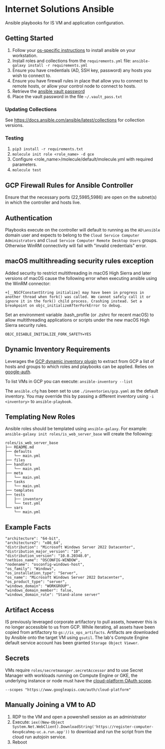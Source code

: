 # Internet Solutions Ansible
Ansible playbooks for IS VM and application configuration.

## Getting Started
1. Follow your [os-specific instructions](https://docs.ansible.com/ansible/latest/installation_guide/installation_distros.html) to install ansible on your workstation.
2. Install roles and collections from the `requirements.yml` file: `ansible-galaxy install -r requirements.yml`
3. Ensure you have credentials (AD, SSH key, password) any hosts you wish to connect to.
4. Ensure you have firewall rules in place that allow you to connect to remote hosts, or allow
your control node to connect to hosts.
5. Retrieve the [ansible vault password](https://console.cloud.google.com/security/secret-manager/secret/ansible-vault-secret/versions?project=prod-digital-is)
6. Place the vault password in the file `~/.vault_pass.txt`

### Updating Collections
See https://docs.ansible.com/ansible/latest/collections for collection versions.

### Testing
1. `pip3 install -r requirements.txt`
2. `molecule init role <role_name> -d gce`
3. Configure <role_name>/molecule/default/molecule.yml with required parameters.
4. `molecule test`

## GCP Firewall Rules for Ansible Controller
Ensure that the necessary ports (22,5985,5986) are open on the subnet(s) in which the controller and hosts live.

## Authentication
Playbooks execute on the controller will default to running as the `AD\ansible` domain user and expects to belong to the `Cloud Service Computer Administrators` and `Cloud Service Computer Remote Desktop Users` groups. Otherwise WinRM connectivity will fail with "invalid credentials" error.

## macOS multithreading security rules exception
Added security to restrict multithreading in macOS High Sierra and later versions of macOS cause the following error when executing ansible using the WinRM connector:
```
+[__NSCFConstantString initialize] may have been in progress in another thread when fork() was called. We cannot safely call it or ignore it in the fork() child process. Crashing instead. Set a breakpoint on objc_initializeAfterForkError to debug.
```
Set an environment variable .bash_profile (or .zshrc for recent macOS) to allow multithreading applications or scripts under the new macOS High Sierra security rules.
```
OBJC_DISABLE_INITIALIZE_FORK_SAFETY=YES
```

## Dynamic Inventory Requirements
Leverages the [GCP dynamic inventory plugin](https://docs.ansible.com/ansible/latest/collections/google/cloud/gcp_compute_inventory.html) to extract from GCP a list of hosts and groups to which
roles and playbooks can be applied. Relies on [google-auth](https://pypi.org/project/google-auth/).

To list VMs in GCP you can execute: `ansible-inventory --list`

The `ansible.cfg` has been set to use `./inventories/gcp.yaml` as the default inventory. You may override this by passing a different inventory using `-i <inventory>` to `ansible-playbook`.

## Templating New Roles
Ansible roles should be templated using `ansible-galaxy`. For example: `ansible-galaxy init roles/is_web_server_base` will create the following:
```
roles/is_web_server_base
├── README.md
├── defaults
│   └── main.yml
├── files
├── handlers
│   └── main.yml
├── meta
│   └── main.yml
├── tasks
│   └── main.yml
├── templates
├── tests
│   ├── inventory
│   └── test.yml
└── vars
    └── main.yml
```

## Example Facts
```
"architecture": "64-bit",
"architecture2": "x86_64",
"distribution": "Microsoft Windows Server 2022 Datacenter",
"distribution_major_version": "10",
"distribution_version": "10.0.20348.0",
"netbios_name": "OSCONFIG-WINDOW",
"nodename": "osconfig-windows-host",
"os_family": "Windows",
"os_installation_type": "Server",
"os_name": "Microsoft Windows Server 2022 Datacenter",
"os_product_type": "server",
"windows_domain": "WORKGROUP",
"windows_domain_member": false,
"windows_domain_role": "Stand-alone server"
```

## Artifact Access
IS previously leveraged corporate artifactory to pull assets, however this is no longer accessible to us from GCP.
While iterating, all assets have been copied from artifactory to `gs://is_ops_artifacts`. Artifacts are downloaded
by Ansible onto the target VM using `gsutil`. The lab's Compute Engine default service account has been granted
`Storage Object Viewer`.

## Secrets
VMs require `roles/secretmanager.secretAccessor` and to use Secret Manager with workloads running on Compute Engine or GKE,
the underlying instance or node must have the [cloud-platform OAuth scope](https://cloud.google.com/secret-manager/docs/accessing-the-api#oauth-scopes).

```
--scopes "https://www.googleapis.com/auth/cloud-platform"
```

## Manually Joining a VM to AD
1. RDP to the VM and open a powershell session as an administrator
2. Execute: `iex((New-Object System.Net.WebClient).DownloadString('https://register-computer-6evp6cahmq-uc.a.run.app'))` to download and run the script from the cloud run autojoin service.
3. Reboot
